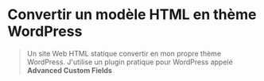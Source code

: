 # Convertir un modèle HTML en thème WordPress

> Un site Web HTML statique convertir en mon propre thème WordPress. J'utilise un plugin pratique pour WordPress appelé **Advanced Custom Fields**